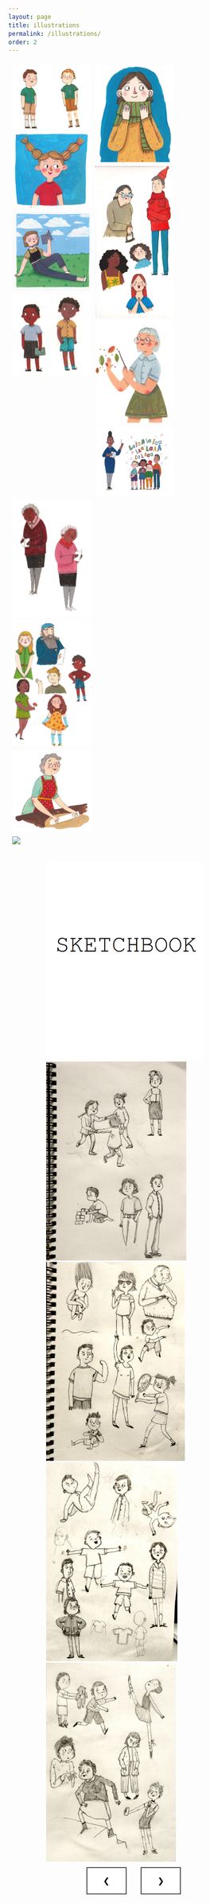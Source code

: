 ```yaml
---
layout: page
title: illustrations
permalink: /illustrations/
order: 2
---
```



<style>

/* STYLES FOR SLIDESHOW */
.button {
  border: none;
  color: white;
  padding: 16px 32px;
  text-align: center;
  text-decoration: none;
  display: inline-block;
  font-size: 16px;
  margin: 8px 12px;
  transition-duration: 0.4s;
  cursor: pointer;
}

.button2 {
  background-color: white;
  color: black;
  border: 2px solid #555555;
}

.button2:hover {
  background-color: #555555;
  color: white;
}

.container {
  position: relative;
  margin-left: auto;
  margin-right: auto;
  width: 70%;
}


.mySlides{
  height: 400px;
  width:auto;
}

.text-center {
  text-align: center;
}



/* STYLES FOR IMAGE GRID*/

.row {
  display: flex;
  flex-wrap: wrap;
  padding: 0 4px;
}

/* Create four equal columns that sits next to each other */

.row {
  display: -ms-flexbox; /* IE10 */
  display: flex;
  -ms-flex-wrap: wrap; /* IE10 */
  flex-wrap: wrap;
  padding: 0 4px;
}

/* Create four equal columns that sits next to each other */
.column {
  -ms-flex: 20%; /* IE10 */
  flex: 32%;
  max-width: 32%;
  padding: 0 4px;
}

.column img {
  margin-top: 8px;
  vertical-align: middle;
  width: 100%;
}

/* Responsive layout - makes a two column-layout instead of four columns */
@media screen and (max-width: 800px) {
  .column {
    -ms-flex: 50%;
    flex: 50%;
    max-width: 50%;
  }
}

/* Responsive layout - makes the two columns stack on top of each other instead of next to each other */
@media screen and (max-width: 600px) {
  .column {
    -ms-flex: 100%;
    flex: 100%;
    max-width: 100%;
  }
}


.zoom {
  transition: transform .2s; /* Animation */
}

.zoom:hover {
  transform: scale(1.5); /* (150% zoom - Note: if the zoom is too large, it will go outside of the viewport) */
}

</style>


<!--- My favourite art media are gauche, watercolour and coloured pencils. I also recently starting creating digital drawings using Procreate. --->














<div class="row">
  <div class="column">
    <div class = "zoom"><img src="/assets/illust/illustrations/illus1.jpg"></div>
    <div class = "zoom"><img src="/assets/illust/illustrations/illus4.jpg"></div>
    <div class = "zoom"><img src="/assets/illust/illustrations/illus10.jpg"></div>
    <div class = "zoom"><img src="/assets/illust/illustrations/illus2.jpg"></div>
  </div>
  <div class="column">
    <div class = "zoom"><img src="/assets/illust/illustrations/illus7.jpg"></div>
    <div class = "zoom"><img src="/assets/illust/illustrations/illus5.jpg"></div>
    <div class = "zoom"><img src="/assets/illust/illustrations/illus8.jpg"></div>
    <div class = "zoom"><img src="/assets/illust/illustrations/illus11.jpg"></div>
  </div>
  <div class="column">
    <div class = "zoom"><img src="/assets/illust/illustrations/illus3.jpg"></div>
    <div class = "zoom"><img src="/assets/illust/illustrations/illus6.jpg"></div>
    <div class = "zoom"><img src="/assets/illust/illustrations/illus9.jpg"></div>
    <div class = "zoom"><img src="/assets/illust/illustrations/illus12.png"></div>
  </div>
</div>



 <br/>
 <br/>


<div class = "container">
  <div id="slide-show">
    <img class="mySlides container" src="/assets/illust/sketches/TITLE.png" />
    <img class="mySlides container" src="/assets/illust/sketches/sketch01.JPG" />
    <img class="mySlides container" src="/assets/illust/sketches/sketch02.JPG" />
    <img class="mySlides container" src="/assets/illust/sketches/sketch03.JPG" />
    <img class="mySlides container" src="/assets/illust/sketches/sketch04.JPG" />
  <div class = "text-center">  
  <button class="button button2" onclick="plusDivs(-1)">&#10094;</button>
    <button class="button button2" onclick="plusDivs(1)">&#10095;</button>
    </div>
  </div>
  <script>
    var slideIndex = 1;showDivs(slideIndex);
    function plusDivs(n) {showDivs(slideIndex += n);}
    function showDivs(n) {
      var i;
      var x = document.getElementsByClassName("mySlides");
      if (n > x.length) {slideIndex = 1}    
      if (n < 1) {slideIndex = x.length}
      for (i = 0; i < x.length; i++) {x[i].style.display = "none";}
      x[slideIndex-1].style.display = "block";  
    }
  </script>
</div>

